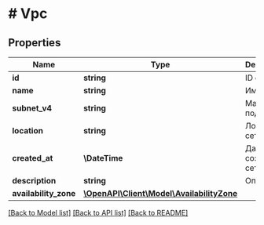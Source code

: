 # # Vpc

## Properties

Name | Type | Description | Notes
------------ | ------------- | ------------- | -------------
**id** | **string** | ID сети. |
**name** | **string** | Имя сети. |
**subnet_v4** | **string** | Маска подсети. |
**location** | **string** | Локация сети. |
**created_at** | **\DateTime** | Дата создания сети. |
**description** | **string** | Описание. | [optional]
**availability_zone** | [**\OpenAPI\Client\Model\AvailabilityZone**](AvailabilityZone.md) |  |

[[Back to Model list]](../../README.md#models) [[Back to API list]](../../README.md#endpoints) [[Back to README]](../../README.md)
